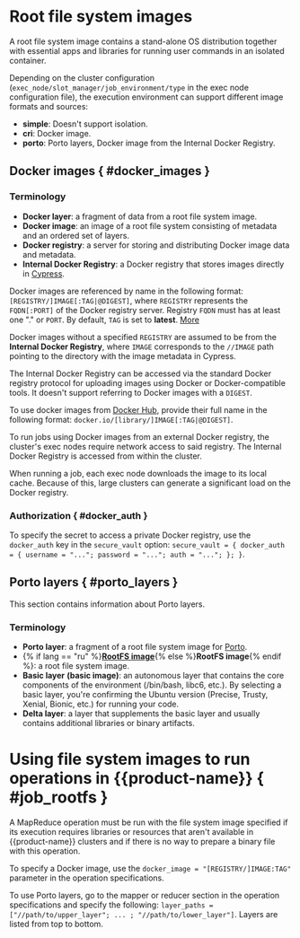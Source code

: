 # Root file system images

A root file system image contains a stand-alone OS distribution together with essential apps and libraries for running user commands in an isolated container.

Depending on the cluster configuration (`exec_node/slot_manager/job_environment/type` in the exec node configuration file), the execution environment can support different image formats and sources:
- **simple**: Doesn't support isolation.
- **cri**: Docker image.
- **porto**: Porto layers, Docker image from the Internal Docker Registry.

## Docker images { #docker_images }

### Terminology

- **Docker layer**: a fragment of data from a root file system image.
- **Docker image**: an image of a root file system consisting of metadata and an ordered set of layers.
- **Docker registry**: a server for storing and distributing Docker image data and metadata.
- **Internal Docker Registry**: a Docker registry that stores images directly in [Cypress](../../../../user-guide/storage/cypress.md).

Docker images are referenced by name in the following format: `[REGISTRY/]IMAGE[:TAG|@DIGEST]`, where `REGISTRY` represents the `FQDN[:PORT]` of the Docker registry server. Registry `FQDN` must has at least one "." or `PORT`. By default, `TAG` is set to **latest**. [More](https://docs.docker.com/engine/reference/commandline/pull/)

Docker images without a specified `REGISTRY` are assumed to be from the **Internal Docker Registry**, where `IMAGE` corresponds to the `//IMAGE` path pointing to the directory with the image metadata in Cypress.

The Internal Docker Registry can be accessed via the standard Docker registry protocol for uploading images using Docker or Docker-compatible tools. It doesn't support referring to Docker images with a `DIGEST`.

To use docker images from [Docker Hub](https://hub.docker.com), provide their full name in the following format: `docker.io/[library/]IMAGE[:TAG|@DIGEST]`.

To run jobs using Docker images from an external Docker registry, the cluster's exec nodes require network access to said registry. The Internal Docker Registry is accessed from within the cluster.

When running a job, each exec node downloads the image to its local cache. Because of this, large clusters can generate a significant load on the Docker registry.

### Authorization { #docker_auth }

To specify the secret to access a private Docker registry, use the `docker_auth` key in the `secure_vault` option:
`secure_vault = { docker_auth = { username = "..."; password = "..."; auth = "..."; }; }`.

## Porto layers { #porto_layers }

This section contains information about Porto layers.

### Terminology

- **Porto layer**: a fragment of a root file system image for [Porto](https://github.com/ten-nancy/porto).
- {% if lang == "ru" %}**[RootFS image](http://wiki.rosalab.ru/ru/index.php/Образ_rootfs)**{% else %}**RootFS image**{% endif %}: a root file system image.
- **Basic layer** **(basic image)**: an autonomous layer that contains the core components of the environment (/bin/bash, libc6, etc.). By selecting a basic layer, you're confirming the Ubuntu version (Precise, Trusty, Xenial, Bionic, etc.) for running your code.
- **Delta layer**: a layer that supplements the basic layer and usually contains additional libraries or binary artifacts.

# Using file system images to run operations in {{product-name}} { #job_rootfs }

A MapReduce operation must be run with the file system image specified if its execution requires libraries or resources that aren't available in {{product-name}} clusters and if there is no way to prepare a binary file with this operation.

To specify a Docker image, use the `docker_image = "[REGISTRY/]IMAGE:TAG"` parameter in the operation specifications.

To use Porto layers, go to the mapper or reducer section in the operation specifications and specify the following: `layer_paths = ["//path/to/upper_layer"; ... ; "//path/to/lower_layer"]`. Layers are listed from top to bottom.

